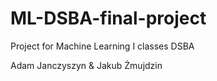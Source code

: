 # ML-DSBA-final-project
Project for Machine Learning I classes DSBA

Adam Janczyszyn & Jakub Żmujdzin
